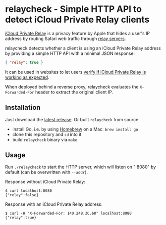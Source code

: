 # relaycheck - Simple HTTP API to detect iCloud Private Relay clients

[iCloud Private Relay](https://support.apple.com/en-us/102602) is a privacy
feature by Apple that hides a user's IP address by routing Safari web traffic
through [relay servers](https://mask-api.icloud.com/egress-ip-ranges.csv).

relaycheck detects whether a client is using an iCloud Private Relay address by
providing a simple HTTP API with a minimal JSON response:

```json
{ "relay": true }
```

It can be used in websites to let users
[verify if iCloud Private Relay is working as expected](https://www.bjoernalbers.de/tools/icloud-privat-relay-test/).

When deployed behind a reverse proxy, relaycheck evaluates the
`X-Forwarded-For` header to extract the original client IP.

## Installation

Just download the
[latest release](https://github.com/bjoernalbers/relaycheck/releases/latest).
Or built `relaycheck` from source:

- install Go, i.e. by using [Homebrew](https://brew.sh) on a Mac: `brew install go`
- clone this repository and `cd` into it
- build `relaycheck` binary via `make`

## Usage

Run `./relaycheck` to start the HTTP server, which will listen on ":8080" by
default (can be overwritten with `--addr`).

Response without iCloud Private Relay:

    $ curl localhost:8080
    {"relay":false}

Response with an iCloud Private Relay address:

    $ curl -H "X-Forwarded-For: 140.248.36.60" localhost:8080
    {"relay":true}
